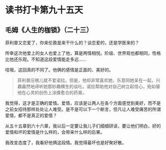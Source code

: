 # ﻿读书打卡第九十五天

## 毛姆《人生的枷锁》（二十三）

菲利普又恋爱了，你来伦敦是来干什么的？谈恋爱的，还是学医来的？

所幸这次他爱上的女人也爱上了他，算是两情相悦。阶级、世界观也都相同，性格比他还乐观。不知道这段爱情能走多远……

哇哦，这回真的不同了。他俩的感情是正面的、美好的。

>菲利普压根儿就不爱诺拉。但是，他却非常喜欢她，乐意同她呆在一起，兴趣盎然地谛听她那妙趣横生的谈吐。诺拉帮助他对自己树立起信心，宛如替他在心灵的创伤上涂搽愈合的药膏。

我觉得，这才是正确的爱情。爱情，应该是让两人在各个方面感觉到美好，而不是之前女招待那样处处让人难受。是不是可以下一个断言，但凡让人难受痛苦的所谓爱情，都不是真正的爱情？

从五十五章到六十六章，我以后一定要让我儿子们细细研读，要让他们明白，好的爱情和坏的爱情是什么样的，会带来什么样的后果。

我改变态度了，我看好他俩这段情。我觉得最坏也是好聚好散。
